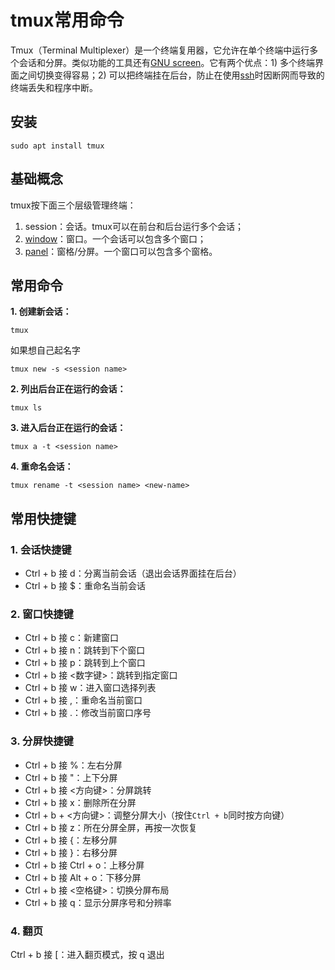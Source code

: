 # tmux常用命令

Tmux（Terminal Multiplexer）是一个终端复用器，它允许在单个终端中运行多个会话和分屏。类似功能的工具还有[GNU screen](https://zhida.zhihu.com/search?content_id=239269541&content_type=Article&match_order=1&q=GNU+screen&zhida_source=entity)。它有两个优点：1) 多个终端界面之间切换变得容易；2) 可以把终端挂在后台，防止在使用[ssh](https://zhida.zhihu.com/search?content_id=239269541&content_type=Article&match_order=1&q=ssh&zhida_source=entity)时因断网而导致的终端丢失和程序中断。

## 安装

```text
sudo apt install tmux
```

## 基础概念

tmux按下面三个层级管理终端：

1. session：会话。tmux可以在前台和后台运行多个会话；
2. [window](https://zhida.zhihu.com/search?content_id=239269541&content_type=Article&match_order=1&q=window&zhida_source=entity)：窗口。一个会话可以包含多个窗口；
3. [panel](https://zhida.zhihu.com/search?content_id=239269541&content_type=Article&match_order=1&q=panel&zhida_source=entity)：窗格/分屏。一个窗口可以包含多个窗格。

## 常用命令

**1. 创建新会话：**

```text
tmux
```

如果想自己起名字

```text
tmux new -s <session name>
```

**2. 列出后台正在运行的会话：**

```text
tmux ls
```

**3. 进入后台正在运行的会话：**

```text
tmux a -t <session name>
```

**4. 重命名会话：**

```text
tmux rename -t <session name> <new-name>
```

## 常用快捷键

### **1. 会话快捷键**

- Ctrl + b 接 d：分离当前会话（退出会话界面挂在后台）
- Ctrl + b 接 $：重命名当前会话

### **2. 窗口快捷键**

- Ctrl + b 接 c：新建窗口
- Ctrl + b 接 n：跳转到下个窗口
- Ctrl + b 接 p：跳转到上个窗口
- Ctrl + b 接 <数字键>：跳转到指定窗口
- Ctrl + b 接 w：进入窗口选择列表
- Ctrl + b 接 ,：重命名当前窗口
- Ctrl + b 接 .：修改当前窗口序号

### 3. 分屏快捷键

- Ctrl + b 接 %：左右分屏
- Ctrl + b 接 "：上下分屏
- Ctrl + b 接 <方向键>：分屏跳转
- Ctrl + b 接 x：删除所在分屏
- Ctrl + b + <方向键>：调整分屏大小（按住`Ctrl + b`同时按方向键）
- Ctrl + b 接 z：所在分屏全屏，再按一次恢复
- Ctrl + b 接 {：左移分屏
- Ctrl + b 接 }：右移分屏
- Ctrl + b 接 Ctrl + o：上移分屏
- Ctrl + b 接 Alt + o：下移分屏
- Ctrl + b 接 <空格键>：切换分屏布局
- Ctrl + b 接 q：显示分屏序号和分辨率

### 4. 翻页

Ctrl + b 接 [：进入翻页模式，按 q 退出